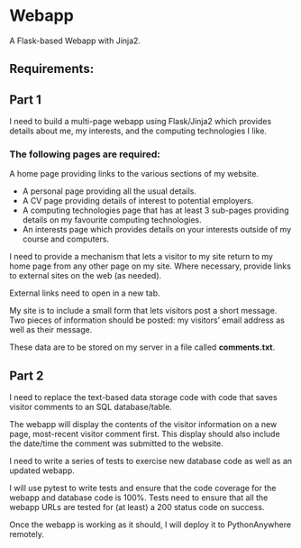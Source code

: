# Webapp
A Flask-based Webapp with Jinja2.

## Requirements:
## Part 1

I need to build a multi-page webapp using Flask/Jinja2 which provides details about me, my interests, and the computing technologies I like.  
### The following pages are required:
A home page providing links to the various sections of my website.
- A personal page providing all the usual details.
- A CV page providing details of interest to potential employers.
- A computing technologies page that has at least 3 sub-pages providing details on my favourite computing technologies.
- An interests page which provides details on your interests outside of my course and computers.

I need to provide a mechanism that lets a visitor to my site return to my home page from any other page on my site. Where necessary, provide links to external sites on the web (as needed).  

External links need to open in a new tab.  

My site is to include a small form that lets visitors post a short message. Two pieces of information should be posted: my visitors’ email address as well as their message.  

These data are to be stored on my server in a file called **comments.txt**.
## Part 2 

I need to replace the text-based data storage code with code that saves visitor comments to an SQL database/table.

The webapp will display the contents of the visitor information on a new page, most-recent visitor comment first.
This display should also include the date/time the comment was submitted to the website.

I need to write a series of tests to exercise new database code as well as an updated webapp. 

I will use pytest to write tests and ensure that the code coverage for the webapp and database code is 100%. 
Tests need to ensure that all the webapp URLs are tested for (at least) a 200 status code on success.

Once the webapp is working as it should, I will deploy it to PythonAnywhere remotely.
